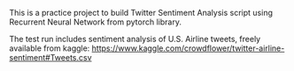 This is a practice project to build Twitter Sentiment Analysis script using Recurrent Neural Network from pytorch library. 

The test run includes sentiment analysis of  U.S. Airline tweets, freely available from kaggle: https://www.kaggle.com/crowdflower/twitter-airline-sentiment#Tweets.csv
